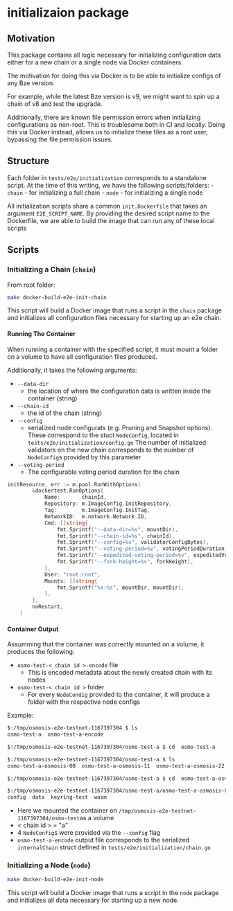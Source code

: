 # initializaion package

## Motivation

This package contains all logic necessary for initializing configuration
data either for a new chain or a single node via Docker containers.

The motivation for doing this via Docker is to be able to initialize
configs of any Bze version.

For example, while the latest Bze version is v9,
we might want to spin up a chain of v8 and test the upgrade.

Additionally, there are known file permission errors when initializing
configurations as non-root. This is troublesome both in CI and locally.
Doing this via Docker instead, allows us to initialize these files as
a root user, bypassing the file permission issues.

## Structure

Each folder in `tests/e2e/initialization` corresponds to a standalone script.
At the time of this writing, we have the following scripts/folders:
    - `chain` - for initializing a full chain
    - `node` - for initializing a single node

All initialization scripts share a common `init.Dockerfile` that
takes an argument `E2E_SCRIPT_NAME`. By providing the desired script
name to the Dockerfile, we are able to build the image that can run
any of these local scripts

## Scripts

### Initializing a Chain (`chain`)

From root folder:

```sh
make docker-build-e2e-init-chain
```

This script will build a Docker image that runs a script in the `chain` package
and initializes all configuration files necessary for starting up an e2e chain.

#### Running The Container

When running a container with the specified script, it must mount a folder on a volume
to have all configuration files produced.

Additionally, it takes the following arguments:

- `--data-dir`
  - the location of where the configuration data is written inside
    the container (string)
- `--chain-id`
  - the id of the chain (string)
- `--config`
  - serialized node configurats (e.g. Pruning and Snapshot options).
    These correspond to the stuct `NodeConfig`, located in
    `tests/e2e/initialization/config.go` The number of initialized
    validators on the new chain corresponds to the number of
    `NodeConfig`s provided by this parameter
- `--voting-period`
  - The configurable voting period duration for the chain

```go
initResource, err := m.pool.RunWithOptions(
		&dockertest.RunOptions{
			Name:       chainId,
			Repository: m.ImageConfig.InitRepository,
			Tag:        m.ImageConfig.InitTag,
			NetworkID:  m.network.Network.ID,
			Cmd: []string{
				fmt.Sprintf("--data-dir=%s", mountDir),
				fmt.Sprintf("--chain-id=%s", chainId),
				fmt.Sprintf("--config=%s", validatorConfigBytes),
				fmt.Sprintf("--voting-period=%v", votingPeriodDuration),
				fmt.Sprintf("--expedited-voting-period=%v", expeditedVotingPeriodDuration),
				fmt.Sprintf("--fork-height=%v", forkHeight),
			},
			User: "root:root",
			Mounts: []string{
				fmt.Sprintf("%s:%s", mountDir, mountDir),
			},
		},
		noRestart,
	)
```

#### Container Output

Assumming that the container was correctly mounted on a volume,
it produces the following:

- `osmo-test-< chain id >-encode` file
  - This is encoded metadata about the newly created chain with its nodes
- `osmo-test-< chain id >` folder
  - For every `NodeCondig` provided to the container, it will produce a folder
    with the respective node configs

Example:

```sh
$:/tmp/osmosis-e2e-testnet-1167397304 $ ls
osmo-test-a  osmo-test-a-encode

$:/tmp/osmosis-e2e-testnet-1167397304/osmo-test-a $ cd  osmo-test-a

$:/tmp/osmosis-e2e-testnet-1167397304/osmo-test-a $ ls
osmo-test-a-osmosis-00  osmo-test-a-osmosis-11  osmo-test-a-osmosis-22  osmo-test-a-osmosis-33

$:/tmp/osmosis-e2e-testnet-1167397304/osmo-test-a $ cd  osmo-test-a-osmosis-00

$:/tmp/osmosis-e2e-testnet-1167397304/osmo-test-a/osmo-test-a-osmosis-00 $ ls
config  data  keyring-test  wasm
```

- Here we mounted the container on
`/tmp/osmosis-e2e-testnet-1167397304/osmo-test`as a volume
- < chain id > = "a"
- 4 `NodeConfig`s were provided via the `--config` flag
- `osmo-test-a-encode` output file corresponds to the serialized `internalChain` struct
defined in `tests/e2e/initialization/chain.go`

### Initializing a Node (`node`)

```sh
make docker-build-e2e-init-node
```

This script will build a Docker image that runs a script in the `node` package
and initializes all data necessary for starting up a new node.
